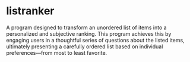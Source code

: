 # listranker
A program designed to transform an unordered list of items into a personalized and subjective ranking. This program achieves this by engaging users in a thoughtful series of questions about the listed items, ultimately presenting a carefully ordered list based on individual preferences—from most to least favorite.
